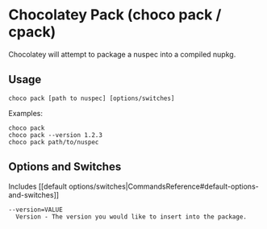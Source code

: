 # Chocolatey Pack (choco pack / cpack)

Chocolatey will attempt to package a nuspec into a compiled nupkg.

## Usage

    choco pack [path to nuspec] [options/switches]

Examples:

    choco pack
    choco pack --version 1.2.3
    choco pack path/to/nuspec

## Options and Switches

Includes [[default options/switches|CommandsReference#default-options-and-switches]]

```
--version=VALUE
  Version - The version you would like to insert into the package.
```

